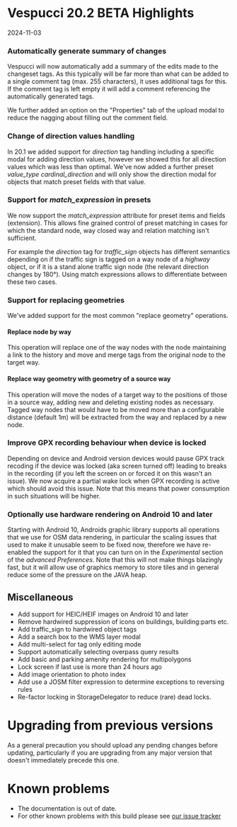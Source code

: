 # Vespucci 20.2 BETA Highlights

2024-11-03

### Automatically generate summary of changes

Vespucci will now automatically add a summary of the edits made to the changeset tags. As this typically will be far more than what can be added to a single comment tag (max. 255 characters), it uses additional tags for this. If the comment tag is left empty it will add a comment referencing the automatically generated tags.

We further added an option on the "Properties" tab of the upload modal to reduce the nagging about filling out the comment field.

### Change of direction values handling

In 20.1 we added support for _direction_ tag handling including a specific modal for adding direction values, however we showed this for all direction values which was less than optimal. We've now added a further preset _value_type_ _cardinal_direction_ and will only show the direction modal for objects that match preset fields with that value.

### Support for _match_expression_ in presets

We now support the _match_expression_ attribute for preset items and fields (extension). This allows fine grained control of preset matching in cases for which the standard node, way closed way and relation matching isn't sufficient.

For example the _direction_ tag for _traffic_sign_ objects has different semantics depending on if the traffic sign is tagged on a way node of a _highway_ object, or if it is a stand alone traffic sign node (the relevant direction changes by 180°). Using match expressions allows to differentiate between these two cases.  

### Support for replacing geometries

We've added support for the most common "replace geometry" operations.

#### Replace node by way 

This operation will replace one of the way nodes with the node maintaining a link to the history and move and merge tags from the original node to the target way.

#### Replace way geometry with geometry of a source way

This operation will move the nodes of a target way to the positions of those in a source way, adding new and deleting existing nodes as necessary. Tagged way nodes that 
would have to be moved more than a configurable distance (default 1m) will be extracted from the way and replaced by a new node.

### Improve GPX recording behaviour when device is locked

Depending on device and Android version devices would pause GPX track recoding if the device was locked (aka screen turned off) leading to breaks in the recording (if you left the screen on or forced it on this wasn't an issue). We now acquire a partial wake lock when GPX recording is active which should avoid this issue. Note that this means that power consumption in such situations will be higher.

### Optionally use hardware rendering on Android 10 and later

Starting with Android 10, Androids graphic library supports all operations that we use for OSM data rendering, in particular the scaling issues that used to make it unusable seem to 
be fixed now, therefore we have re-enabled the support for it that you can turn on in the _Experimental_ section of the _advanced Preferences_. Note that this will not make things 
blazingly fast, but it will allow use of graphics memory to store tiles and in general reduce some of the pressure on the JAVA heap. 

## Miscellaneous

- Add support for HEIC/HEIF images on Android 10 and later
- Remove hardwired suppression of icons on buildings, building:parts etc.
- Add traffic_sign to hardwired object tags
- Add a search box to the WMS layer modal
- Add multi-select for tag only editing mode
- Support automatically selecting overpass query results
- Add basic and parking amenity rendering for multipolygons
- Lock screen if last use is more than 24 hours ago
- Add image orientation to photo index
- Add use a JOSM filter expression to determine exceptions to reversing rules
- Re-factor locking in StorageDelegator to reduce (rare) dead locks.

# Upgrading from previous versions

As a general precaution you should upload any pending changes before updating, particularly if you are upgrading from any major version that doesn't immediately precede this one. 

# Known problems

* The documentation is out of date.
* For other known problems with this build please see [our issue tracker](https://github.com/MarcusWolschon/osmeditor4android/issues)
